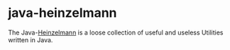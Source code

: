 java-heinzelmann
================

The Java-[Heinzelmann](http://en.wikipedia.org/wiki/Heinzelm%C3%A4nnchen) is a loose collection of useful and useless Utilities written in Java.
